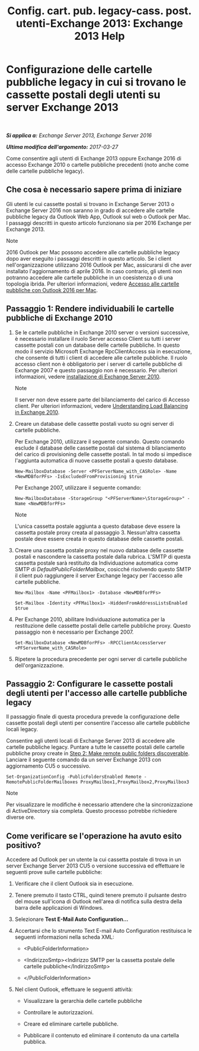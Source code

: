 ﻿---
title: 'Config. cart. pub. legacy-cass. post. utenti-Exchange 2013: Exchange 2013 Help'
TOCTitle: Configurazione delle cartelle pubbliche legacy in cui si trovano le cassette postali degli utenti su server Exchange 2013
ms:assetid: 1d5ca19e-696e-4054-a634-15dd34d952b7
ms:mtpsurl: https://technet.microsoft.com/it-it/library/Dn690134(v=EXCHG.150)
ms:contentKeyID: 62281120
ms.date: 05/22/2018
mtps_version: v=EXCHG.150
ms.translationtype: MT
---

# Configurazione delle cartelle pubbliche legacy in cui si trovano le cassette postali degli utenti su server Exchange 2013

 

_**Si applica a:** Exchange Server 2013, Exchange Server 2016_

_**Ultima modifica dell'argomento:** 2017-03-27_

Come consentire agli utenti di Exchange 2013 oppure Exchange 2016 di accesso Exchange 2010 o cartelle pubbliche precedenti (noto anche come delle cartelle pubbliche legacy).

## Che cosa è necessario sapere prima di iniziare

Gli utenti le cui cassette postali si trovano in Exchange Server 2013 o Exchange Server 2016 non saranno in grado di accedere alle cartelle pubbliche legacy da Outlook Web App, Outlook sul web o Outlook per Mac. I passaggi descritti in questo articolo funzionano sia per 2016 Exchange per Exchange 2013.


> [!NOTE]
> 2016 Outlook per Mac possono accedere alle cartelle pubbliche legacy dopo aver eseguito i passaggi descritti in questo articolo. Se i client nell'organizzazione utilizzano 2016 Outlook per Mac, assicurarsi di che aver installato l'aggiornamento di aprile 2016. In caso contrario, gli utenti non potranno accedere alle cartelle pubbliche in un coesistenza o di una topologia ibrida. Per ulteriori informazioni, vedere <A href="accessing-public-folders-with-outlook-2016-for-mac-exchange-2013-help.md">Accesso alle cartelle pubbliche con Outlook 2016 per Mac</A>.



## Passaggio 1: Rendere individuabili le cartelle pubbliche di Exchange 2010

1.  Se le cartelle pubbliche in Exchange 2010 server o versioni successive, è necessario installare il ruolo Server accesso Client su tutti i server cassette postali con un database delle cartelle pubbliche. In questo modo il servizio Microsoft Exchange RpcClientAccess sia in esecuzione, che consente di tutti i client di accedere alle cartelle pubbliche. Il ruolo accesso client non è obbligatorio per i server di cartelle pubbliche di Exchange 2007 e questo passaggio non è necessario. Per ulteriori informazioni, vedere [installazione di Exchange Server 2010](install-exchange-2013-using-the-setup-wizard-exchange-2013-help.md).
    

    > [!NOTE]
    > Il server non deve essere parte del bilanciamento del carico di Accesso client. Per ulteriori informazioni, vedere <A href="https://technet.microsoft.com/it-it/library/ff625247(v=exchg.141).aspx">Understanding Load Balancing in Exchange 2010</A>.



2.  Creare un database delle cassette postali vuoto su ogni server di cartelle pubbliche.
    
    Per Exchange 2010, utilizzare il seguente comando. Questo comando esclude il database delle cassette postali dal sistema di bilanciamento del carico di provisioning delle cassette postali. In tal modo si impedisce l'aggiunta automatica di nuove cassette postali a questo database.
    
        New-MailboxDatabase -Server <PFServerName_with_CASRole> -Name <NewMDBforPFs> -IsExcludedFromProvisioning $true 
    
    Per Exchange 2007, utilizzare il seguente comando:
    
        New-MailboxDatabase -StorageGroup "<PFServerName>\StorageGroup>" -Name <NewMDBforPFs>
    

    > [!NOTE]
    > L'unica cassetta postale aggiunta a questo database deve essere la cassetta postale proxy creata al passaggio 3. Nessun'altra cassetta postale deve essere creata in questo database delle cassette postali.



3.  Creare una cassetta postale proxy nel nuovo database delle cassette postali e nascondere la cassetta postale dalla rubrica. L'SMTP di questa cassetta postale sarà restituito da Individuazione automatica come SMTP di *DefaultPublicFolderMailbox*, cosicché risolvendo questo SMTP il client può raggiungere il server Exchange legacy per l'accesso alle cartelle pubbliche.
    ```
    New-Mailbox -Name <PFMailbox1> -Database <NewMDBforPFs> 
    ```
    ```
    Set-Mailbox -Identity <PFMailbox1> -HiddenFromAddressListsEnabled $true
    ```

4.  Per Exchange 2010, abilitare Individuazione automatica per la restituzione delle cassette postali delle cartelle pubbliche proxy. Questo passaggio non è necessario per Exchange 2007.
    
        Set-MailboxDatabase <NewMDBforPFs> -RPCClientAccessServer <PFServerName_with_CASRole>

5.  Ripetere la procedura precedente per ogni server di cartelle pubbliche dell'organizzazione.

## Passaggio 2: Configurare le cassette postali degli utenti per l'accesso alle cartelle pubbliche legacy

Il passaggio finale di questa procedura prevede la configurazione delle cassette postali degli utenti per consentire l'accesso alle cartelle pubbliche locali legacy.

Consentire agli utenti locali di Exchange Server 2013 di accedere alle cartelle pubbliche legacy. Puntare a tutte le cassette postali delle cartelle pubbliche proxy create in [Step 2: Make remote public folders discoverable](configure-legacy-on-premises-public-folders-for-a-hybrid-deployment-exchange-2013-help.md). Lanciare il seguente comando da un server Exchange 2013 con aggiornamento CU5 o successivo.

    Set-OrganizationConfig -PublicFoldersEnabled Remote -RemotePublicFolderMailboxes ProxyMailbox1,ProxyMailbox2,ProxyMailbox3


> [!NOTE]
> Per visualizzare le modifiche è necessario attendere che la sincronizzazione di ActiveDirectory sia completa. Questo processo potrebbe richiedere diverse ore.



## Come verificare se l'operazione ha avuto esito positivo?

Accedere ad Outlook per un utente la cui cassetta postale di trova in un server Exchange Server 2013 CU5 o versione successiva ed effettuare le seguenti prove sulle cartelle pubbliche:

1.  Verificare che il client Outlook sia in esecuzione.

2.  Tenere premuto il tasto CTRL, quindi tenere premuto il pulsante destro del mouse sull'icona di Outlook nell'area di notifica sulla destra della barra delle applicazioni di Windows.

3.  Selezionare **Test E-Mail Auto Configuration…**

4.  Accertarsi che lo strumento Text E-mail Auto Configuration restituisca le seguenti informazioni nella scheda XML:
    
      - \<PublicFolderInformation\>
    
      - \<IndirizzoSmtp\>\<Indirizzo SMTP per la cassetta postale delle cartelle pubbliche\</IndirizzoSmtp\>
    
      - \</PublicFolderInformation\>

5.  Nel client Outlook, effettuare le seguenti attività:
    
      - Visualizzare la gerarchia delle cartelle pubbliche
    
      - Controllare le autorizzazioni.
    
      - Creare ed eliminare cartelle pubbliche.
    
      - Pubblicare il contenuto ed eliminare il contenuto da una cartella pubblica.

